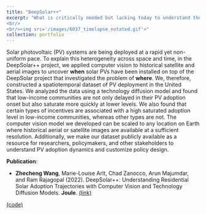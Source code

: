 ```yaml
---
title: "DeepSolar++"
excerpt: "What is critically needed but lacking today to understand the technology diffusion of solar PVs over time is a highly granular spatiotemporal dataset for solar installations, as well as the method to efficiently construct and maintenance it. In this project, we bridge this gap by developing computer vision models to deal with low-resolution historical satellite and aerial images to identify when each solar PV system was installed. With this model, we constructed a nationwide spatiotemporal dataset for solar PVs. We further demonstrated the value of this dataset by analyzing it for the technology adoption lifecycle perspective to answer the questions such as: What factors are associated with the onset of solar adoption? What factors are associated with the saturated adoption level? What types of financial incentives are associated with higher saturated adoption levels, especially for low-income communities?
<br/>
<br/><img src='/images/6037_timelapse_notated.gif'>"
collection: portfolio
---
```


Solar photovoltaic (PV) systems are being deployed at a rapid yet non-uniform pace. To explain this heterogeneity across space and time, in the DeepSolar++ project, we applied computer vision to historical satellite and aerial images to uncover **when** solar PVs have been installed on top of the DeepSolar project that investigated the problem of **where**. We, therefore, constructed a spatiotemporal dataset of PV deployment in the United States. We analyzed the data using a technology diffusion model and found that low-income communities are not only delayed in their PV adoption onset but also saturate more quickly at lower levels. We also found that certain types of incentives are associated with a high saturated adoption level in low-income communities, whereas other types are not. The computer vision model we developed can be scaled to any location on Earth where historical aerial or satellite images are available at a sufficient resolution. Additionally, we make our dataset publicly available as a resource for researchers, policymakers, and other stakeholders to understand PV adoption dynamics and customize policy design.

**Publication**:

* **Zhecheng Wang**, Marie-Louise Arlt, Chad Zanocco, Arun Majumdar, and Ram Rajagopal (2022). 
DeepSolar++: Understanding Residential Solar Adoption Trajectories with Computer Vision and Technology Diffusion Models. 
**Joule**. 
[(link)](http://web.stanford.edu/group/deepsolar/home)

[(code)](https://github.com/wangzhecheng/DeepSolar_timelapse)